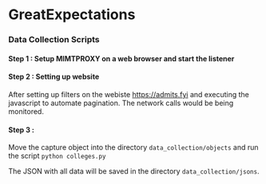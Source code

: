 # GreatExpectations

### Data Collection Scripts
#### Step 1 : Setup MIMTPROXY on a web browser and start the listener

#### Step 2 : Setting up website
After setting up filters on the webiste https://admits.fyi and executing the javascript to automate pagination. The network calls would be being monitored.

#### Step 3 : 
Move the capture object into the directory `data_collection/objects` and run the script 
```python colleges.py```

The JSON with all data will be saved in the directory `data_collection/jsons`. 
